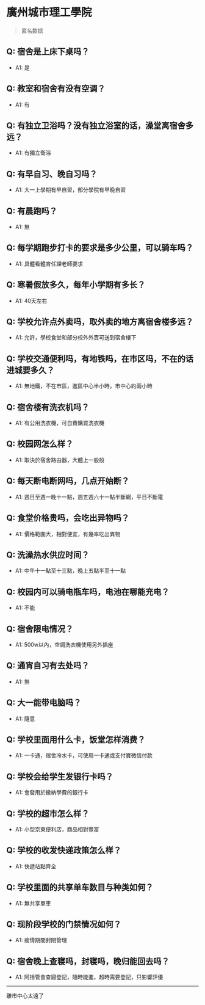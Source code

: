 # 廣州城市理工學院
> 匿名数据
## Q: 宿舍是上床下桌吗？
- A1: 是
## Q: 教室和宿舍有没有空调？
- A1: 有
## Q: 有独立卫浴吗？没有独立浴室的话，澡堂离宿舍多远？
- A1: 有獨立衛浴
## Q: 有早自习、晚自习吗？
- A1: 大一上學期有早自習，部分學院有早晚自習
## Q: 有晨跑吗？
- A1: 無
## Q: 每学期跑步打卡的要求是多少公里，可以骑车吗？
- A1: 具體看體育任課老師要求
## Q: 寒暑假放多久，每年小学期有多长？
- A1: 40天左右
## Q: 学校允许点外卖吗，取外卖的地方离宿舍楼多远？
- A1: 允許，學校食堂和部分校外外賣可送到宿舍樓下
## Q: 学校交通便利吗，有地铁吗，在市区吗，不在的话进城要多久？
- A1: 無地鐵，不在市區，進區中心半小時，市中心約兩小時
## Q: 宿舍楼有洗衣机吗？
- A1: 有公用洗衣機，可自費購買洗衣機
## Q: 校园网怎么样？
- A1: 取決於宿舍路由器，大體上一般般
## Q: 每天断电断网吗，几点开始断？
- A1: 週日至週一晚十一點，週五週六十一點半斷網，平日不斷電
## Q: 食堂价格贵吗，会吃出异物吗？
- A1: 價格範圍大，相對便宜，有幾率吃出異物
## Q: 洗澡热水供应时间？
- A1: 中午十一點至十三點，晚上五點半至十一點
## Q: 校园内可以骑电瓶车吗，电池在哪能充电？
- A1: 不能
## Q: 宿舍限电情况？
- A1: 500w以內，空調洗衣機使用另外插座
## Q: 通宵自习有去处吗？
- A1: 無
## Q: 大一能带电脑吗？
- A1: 隨意
## Q: 学校里面用什么卡，饭堂怎样消费？
- A1: 一卡通，宿舍冷水卡，可使用一卡通或支付寶微信付款
## Q: 学校会给学生发银行卡吗？
- A1: 會發用於繳納學費的銀行卡
## Q: 学校的超市怎么样？
- A1: 小型京東便利店，商品相對豐富
## Q: 学校的收发快递政策怎么样？
- A1: 快遞站點齊全
## Q: 学校里面的共享单车数目与种类如何？
- A1: 無共享單車
## Q: 现阶段学校的门禁情况如何？
- A1: 疫情期間封閉管理
## Q: 宿舍晚上查寝吗，封寝吗，晚归能回去吗？
- A1: 阿捨管會查寢登記，隨時能進，超時需要登記，只影響評優
***
離市中心太遠了
